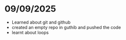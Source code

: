 # 09/09/2025

- Learned about git and github
- created an empty repo in guthib and pushed the code
- learnt about loops





